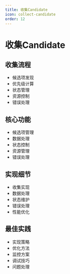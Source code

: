 ```yaml
---
title: 收集Candidate
icon: collect-candidate
order: 12
---
```


# 收集Candidate

## 收集流程
- 候选项发现
- 优先级计算
- 状态管理
- 资源控制
- 错误处理

## 核心功能
- 候选项管理
- 数据处理
- 状态控制
- 资源管理
- 错误处理

## 实现细节
- 收集实现
- 数据处理
- 状态维护
- 错误处理
- 性能优化

## 最佳实践
- 实现策略
- 优化方法
- 监控方案
- 调试技巧
- 问题处理
